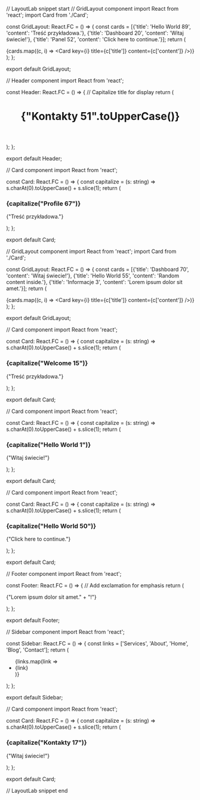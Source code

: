 // LayoutLab snippet start
// GridLayout component
import React from 'react';
import Card from './Card';

const GridLayout: React.FC = () => {
  const cards = [{'title': 'Hello World 89', 'content': 'Treść przykładowa.'}, {'title': 'Dashboard 20', 'content': 'Witaj świecie!'}, {'title': 'Panel 52', 'content': 'Click here to continue.'}];
  return (
    <div>
      {cards.map((c, i) => <Card key={i} title={c['title']} content={c['content']} />)}
    </div>
  );
};

export default GridLayout;

// Header component
import React from 'react';

const Header: React.FC = () => {
  // Capitalize title for display
  return (
    <header>
      <h1>{"Kontakty 51".toUpperCase()}</h1>
    </header>
  );
};

export default Header;

// Card component
import React from 'react';

const Card: React.FC = () => {
  const capitalize = (s: string) => s.charAt(0).toUpperCase() + s.slice(1);
  return (
    <div>
      <h3>{capitalize("Profile 67")}</h3>
      <p>{"Treść przykładowa."}</p>
    </div>
  );
};

export default Card;

// GridLayout component
import React from 'react';
import Card from './Card';

const GridLayout: React.FC = () => {
  const cards = [{'title': 'Dashboard 70', 'content': 'Witaj świecie!'}, {'title': 'Hello World 55', 'content': 'Random content inside.'}, {'title': 'Informacje 3', 'content': 'Lorem ipsum dolor sit amet.'}];
  return (
    <div>
      {cards.map((c, i) => <Card key={i} title={c['title']} content={c['content']} />)}
    </div>
  );
};

export default GridLayout;

// Card component
import React from 'react';

const Card: React.FC = () => {
  const capitalize = (s: string) => s.charAt(0).toUpperCase() + s.slice(1);
  return (
    <div>
      <h3>{capitalize("Welcome 15")}</h3>
      <p>{"Treść przykładowa."}</p>
    </div>
  );
};

export default Card;

// Card component
import React from 'react';

const Card: React.FC = () => {
  const capitalize = (s: string) => s.charAt(0).toUpperCase() + s.slice(1);
  return (
    <div>
      <h3>{capitalize("Hello World 1")}</h3>
      <p>{"Witaj świecie!"}</p>
    </div>
  );
};

export default Card;

// Card component
import React from 'react';

const Card: React.FC = () => {
  const capitalize = (s: string) => s.charAt(0).toUpperCase() + s.slice(1);
  return (
    <div>
      <h3>{capitalize("Hello World 50")}</h3>
      <p>{"Click here to continue."}</p>
    </div>
  );
};

export default Card;

// Footer component
import React from 'react';

const Footer: React.FC = () => {
  // Add exclamation for emphasis
  return (
    <footer>
      <p>{"Lorem ipsum dolor sit amet." + "!"}</p>
    </footer>
  );
};

export default Footer;

// Sidebar component
import React from 'react';

const Sidebar: React.FC = () => {
  const links = ['Services', 'About', 'Home', 'Blog', 'Contact'];
  return (
    <aside>
      <ul>
        {links.map(link => <li key={link}>{link}</li>)}
      </ul>
    </aside>
  );
};

export default Sidebar;

// Card component
import React from 'react';

const Card: React.FC = () => {
  const capitalize = (s: string) => s.charAt(0).toUpperCase() + s.slice(1);
  return (
    <div>
      <h3>{capitalize("Kontakty 17")}</h3>
      <p>{"Witaj świecie!"}</p>
    </div>
  );
};

export default Card;

// LayoutLab snippet end
